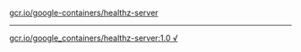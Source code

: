 [gcr.io/google-containers/healthz-server](https://hub.docker.com/r/anjia0532/healthz-server/tags/) 

----
[gcr.io/google_containers/healthz-server:1.0 √](https://hub.docker.com/r/anjia0532/healthz-server/tags/)

